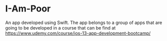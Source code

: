 # I-Am-Poor
An app developed using Swift. The app belongs to a group of apps that are going to be developed in a course that can be find at https://www.udemy.com/course/ios-13-app-development-bootcamp/
